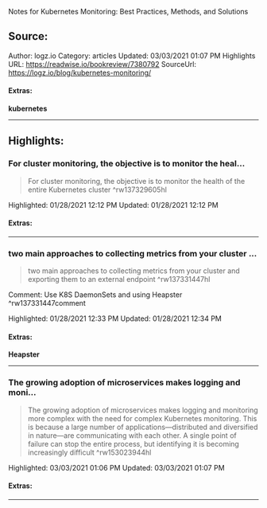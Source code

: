Notes for Kubernetes Monitoring: Best Practices, Methods, and Solutions

## Source:
Author: logz.io
Category: articles
Updated: 03/03/2021 01:07 PM
Highlights URL: https://readwise.io/bookreview/7380792
SourceUrl: https://logz.io/blog/kubernetes-monitoring/


#### Extras:
**kubernetes**

 
-----
 ## Highlights:

### For cluster monitoring, the objective is to monitor the heal...
>For cluster monitoring, the objective is to monitor the health of the entire Kubernetes cluster ^rw137329605hl


Highlighted: 01/28/2021 12:12 PM
Updated: 01/28/2021 12:12 PM


#### Extras:



------

### two main approaches to collecting metrics from your cluster ...
>two main approaches to collecting metrics from your cluster and exporting them to an external endpoint ^rw137331447hl

Comment: Use K8S DaemonSets and using Heapster ^rw137331447comment

Highlighted: 01/28/2021 12:33 PM
Updated: 01/28/2021 12:34 PM


#### Extras:
**Heapster**


------

### The growing adoption of microservices makes logging and moni...
>The growing adoption of microservices makes logging and monitoring more complex with the need for complex Kubernetes monitoring. This is because a large number of applications—distributed and diversified in nature—are communicating with each other. A single point of failure can stop the entire process, but identifying it is becoming increasingly difficult ^rw153023944hl


Highlighted: 03/03/2021 01:06 PM
Updated: 03/03/2021 01:07 PM


#### Extras:



------

